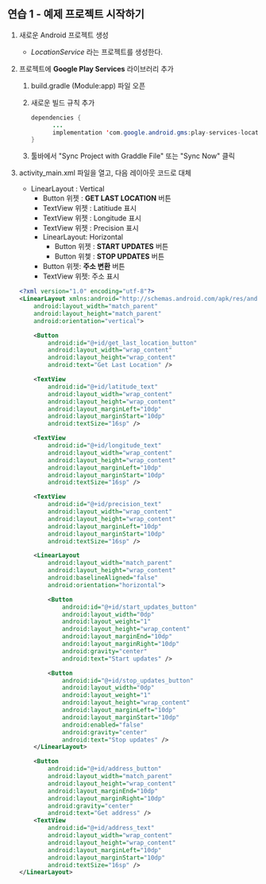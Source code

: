 ## 연습 1 - 예제 프로젝트 시작하기 

1. 새로운 Android 프로젝트 생성
	- *LocationService* 라는 프로젝트를 생성한다.
2. 프로젝트에 **Google Play Services** 라이브러리 추가
    1. build.gradle (Module:app) 파일 오픈
    2. 새로운 빌드 규칙 추가
    
		```java
		dependencies {
		      ...
		      implementation 'com.google.android.gms:play-services-location:16.0.0'
		}
		```
    3. 툴바에서 "Sync Project with Graddle File" 또는 "Sync Now" 클릭

3. activity\_main.xml 파일을 열고, 다음 레이아웃 코드로 대체
	- LinearLayout : Vertical
		- Button 위젯 : **GET LAST LOCATION** 버튼
		- TextView 위젯 : Latitiude 표시
		- TextView 위젯 : Longitude 표시
		- TextView 위젯 : Precision 표시
		- LinearLayout: Horizontal
			- Button 위젯 : **START UPDATES** 버튼
			- Button 위쳊 : **STOP UPDATES** 버튼
		- Button 위젯: **주소 변환** 버튼
		- TextView 위젯: 주소 표시

	```xml
	<?xml version="1.0" encoding="utf-8"?>
	<LinearLayout xmlns:android="http://schemas.android.com/apk/res/android"
	    android:layout_width="match_parent"
	    android:layout_height="match_parent"
	    android:orientation="vertical">
	
	    <Button
	        android:id="@+id/get_last_location_button"
	        android:layout_width="wrap_content"
	        android:layout_height="wrap_content"
	        android:text="Get Last Location" />
	
	    <TextView
	        android:id="@+id/latitude_text"
	        android:layout_width="wrap_content"
	        android:layout_height="wrap_content"
	        android:layout_marginLeft="10dp"
	        android:layout_marginStart="10dp"
	        android:textSize="16sp" />
	
	    <TextView
	        android:id="@+id/longitude_text"
	        android:layout_width="wrap_content"
	        android:layout_height="wrap_content"
	        android:layout_marginLeft="10dp"
	        android:layout_marginStart="10dp"
	        android:textSize="16sp" />
	
	    <TextView
	        android:id="@+id/precision_text"
	        android:layout_width="wrap_content"
	        android:layout_height="wrap_content"
	        android:layout_marginLeft="10dp"
	        android:layout_marginStart="10dp"
	        android:textSize="16sp" />
	
	    <LinearLayout
	        android:layout_width="match_parent"
	        android:layout_height="wrap_content"
	        android:baselineAligned="false"
	        android:orientation="horizontal">
	
	        <Button
	            android:id="@+id/start_updates_button"
	            android:layout_width="0dp"
	            android:layout_weight="1"
	            android:layout_height="wrap_content"
	            android:layout_marginEnd="10dp"
	            android:layout_marginRight="10dp"
	            android:gravity="center"
	            android:text="Start updates" />
	
	        <Button
	            android:id="@+id/stop_updates_button"
	            android:layout_width="0dp"
	            android:layout_weight="1"
	            android:layout_height="wrap_content"
	            android:layout_marginLeft="10dp"
	            android:layout_marginStart="10dp"
	            android:enabled="false"
	            android:gravity="center"
	            android:text="Stop updates" />
	    </LinearLayout>
	
	    <Button
	        android:id="@+id/address_button"
	        android:layout_width="match_parent"
	        android:layout_height="wrap_content"
	        android:layout_marginEnd="10dp"
	        android:layout_marginRight="10dp"
	        android:gravity="center"
	        android:text="Get address" />
	    <TextView
	        android:id="@+id/address_text"
	        android:layout_width="wrap_content"
	        android:layout_height="wrap_content"
	        android:layout_marginLeft="10dp"
	        android:layout_marginStart="10dp"
	        android:textSize="16sp" />
	</LinearLayout>
	```